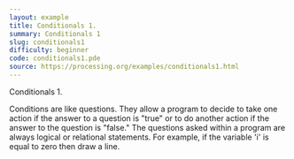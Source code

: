 ```yaml
---
layout: example
title: Conditionals 1.
summary: Conditionals 1
slug: conditionals1
difficulty: beginner
code: conditionals1.pde
source: https://processing.org/examples/conditionals1.html
---
```


Conditionals 1. 

 Conditions are like questions. They allow a program to decide to take one action if the answer to a question is "true" or to do another action if the answer to the question is "false." The questions asked within a program are always logical or relational statements. For example, if the variable 'i' is equal to zero then draw a line.
